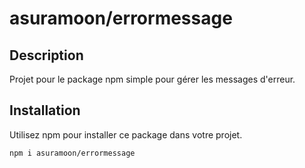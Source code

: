 # asuramoon/errormessage

## Description
Projet pour le package npm simple pour gérer les messages d'erreur.

## Installation
Utilisez npm pour installer ce package dans votre projet.

```bash
npm i asuramoon/errormessage
